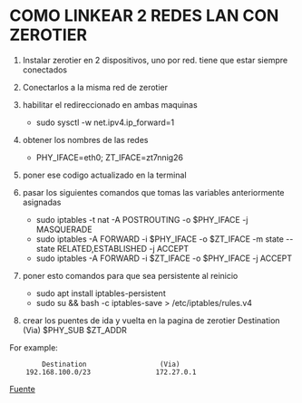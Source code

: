 # COMO LINKEAR 2 REDES LAN CON ZEROTIER

1. Instalar zerotier en 2 dispositivos, uno por red. tiene que estar siempre conectados

2. Conectarlos a la misma red de zerotier

3. habilitar el redireccionado en ambas maquinas
    - sudo sysctl -w net.ipv4.ip_forward=1

4. obtener los nombres de las redes
    - PHY_IFACE=eth0; ZT_IFACE=zt7nnig26

5. poner ese codigo actualizado en la terminal

6. pasar los siguientes comandos que tomas las variables anteriormente asignadas
    - sudo iptables -t nat -A POSTROUTING -o $PHY_IFACE -j MASQUERADE
    - sudo iptables -A FORWARD -i $PHY_IFACE -o $ZT_IFACE -m state --state RELATED,ESTABLISHED -j ACCEPT
    - sudo iptables -A FORWARD -i $ZT_IFACE -o $PHY_IFACE -j ACCEPT

7. poner esto comandos para que sea persistente al reinicio
    - sudo apt install iptables-persistent
    - sudo su && bash -c iptables-save > /etc/iptables/rules.v4
8. crear los puentes de ida y vuelta en la pagina de zerotier
            Destination                 (Via)
            $PHY_SUB                   $ZT_ADDR

For example:

            Destination                  (Via)
        192.168.100.0/23                172.27.0.1



[Fuente](https://zerotier.atlassian.net/wiki/spaces/SD/pages/224395274/Route+between+ZeroTier+and+Physical+Networks)
